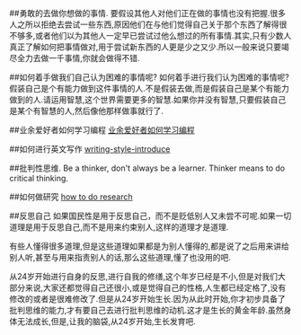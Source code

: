 ##勇敢的去做你想做的事情.
要假设其他人对他们正在做的事情也没有把握.很多人之所以拒绝去尝试一些东西,原因他们在与他们觉得自己关于那个东西了解得很不够多,或者他们以为其他人一定早已尝试过他么想过的所有事情.其实,只有少数人真正了解如何把事情做对,用于尝试新东西的人更是少之又少.所以一般来说只要竭尽全力去做一千事情,你就会做得不错.

##如何着手做我们自己认为困难的事情呢?
如何着手进行我们认为困难的事情呢?假装自己是个有能力做到这件事情的人.不是假装去做,而是假装自己是某个有能力做到的人.请运用智慧,这个世界需要更多的智慧.如果你并没有智慧,只要假装自己是某个有智慧的人,然后像他那样做事就行了.


##业余爱好者如何学习编程
[业余爱好者如何学习编程](http://www.douban.com/note/258600322/)


##如何进行英文写作
[writing-style-introduce](http://www.economist.com/styleguide/introduction)


##批判性思维.
Be a thinker, don't always be a learner.
Thinker means to do critical thinking.

##如何做研究
[how to do research](https://github.com/fofore/diary/blob/master/2013/06/11-wk23-Tue.md)

##反思自己
如果国民性是用于反思自己，而不是贬低别人又未尝不可呢.如果一切道理是用于反思自己,而不是用来约束别人,这样的道理才是道理.

有些人懂得很多道理,但是这些道理如果都是为别人懂得的,都是说了之后用来讲给别人听,甚至与用来指责别人的话,那么这些道理,懂了也没用的吧.

从24岁开始进行自身的反思,进行自我的修缮,这个年岁已经是不小,但是对我们大部分来说,大家还都觉得自己还很小,或是觉得自己的性格,人生都已经定格了,没有修改的或者是很难修改了.但是从24岁开始生长.因为从此时开始,你才初步具备了批判思维的能力,才有要自己去进行批判思维的动机.这才是生长的黄金年龄.虽然身体无法成长,但是,让我的脑袋,从24岁开始,生长发育吧.

